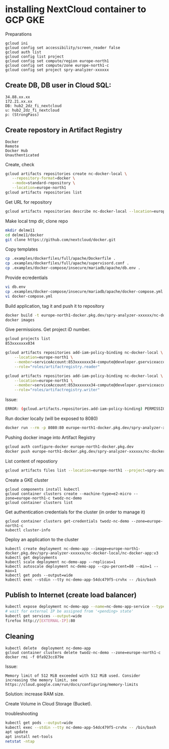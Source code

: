 # installing NextCloud container to GCP GKE




Preparations
```shell
gcloud ini
gcloud config set accessibility/screen_reader false
gcloud auth list
gcloud config list project
gcloud config set compute/region europe-north1
gcloud config set compute/zone europe-north1-c
gcloud config set project spry-analyzer-xxxxxx
```



## Create DB, DB user in Cloud SQL:
```
34.88.xx.xx
172.21.xx.xx
DB: hub2_2dz_fi_nextcloud
u: hub2_2dz_fi_nextcloud
p: (StrongPass)
```



## Create repostory in Artifact Registry
```
Docker
Remote
Docker Hub
Unauthenticated
```



Create, check
```bash
gcloud artifacts repositories create nc-docker-local \
   --repository-format=docker \
   --mode=standard-repository \
   --location=europe-north1
gcloud artifacts repositories list
```


Get URL for repository
```bash
gcloud artifacts repositories describe nc-docker-local --location=europe-north1
```


Make local tmp dir, clone repo
```bash
mkdir delme11
cd delme11/docker
git clone https://github.com/nextcloud/docker.git
```

Copy templates
```bash
cp .examples/dockerfiles/full/apache/Dockerfile .
cp .examples/dockerfiles/full/apache/supervisord.conf .
cp .examples/docker-compose/insecure/mariadb/apache/db.env .
```

Provide ecredentials
```bash
vi db.env
cp .examples/docker-compose/insecure/mariadb/apache/docker-compose.yml .
vi docker-compose.yml
```

Build application, tag it and push it to repository
```bash
docker build -t europe-north1-docker.pkg.dev/spry-analyzer-xxxxxx/nc-docker-local/nc-docker-app:v1 .
docker images
```

Give permissions. Get project iD number.
```bash
gcloud projects list
853xxxxxxx034

gcloud artifacts repositories add-iam-policy-binding nc-docker-local \
    --location=europe-north1 \
    --member=serviceAccount:853xxxxxxx34-compute@developer.gserviceaccount.com \
    --role="roles/artifactregistry.reader"

gcloud artifacts repositories add-iam-policy-binding nc-docker-local \
    --location=europe-north1 \
    --member=serviceAccount:853xxxxxxx34-compute@developer.gserviceaccount.com \
    --role="roles/artifactregistry.writer"
```

Issue:
```bash
ERROR: (gcloud.artifacts.repositories.add-iam-policy-binding) PERMISSION_DENIED: The caller does not have permission
```


Run docker locally (will be exposed to 8080)
```bash
docker run --rm -p 8080:80 europe-north1-docker.pkg.dev/spry-analyzer-xxxxxx/nc-docker-local/nc-docker-app:v1
```



Pushing docker image into Artifact Registry
```bash
gcloud auth configure-docker europe-north1-docker.pkg.dev
docker push europe-north1-docker.pkg.dev/spry-analyzer-xxxxxx/nc-docker-local/nc-docker-app:v1
```


List content of repostiory
```bash
gcloud artifacts files list --location=europe-north1 --project=spry-analyzer-xxxxxx --repository=nc-docker-local
```


Create a GKE cluster
```shell
gcloud components install kubectl
gcloud container clusters create --machine-type=e2-micro --zone=europe-north1-c twodz-nc-demo
gcloud container clusters list
```


Get authentication credentials for the cluster (in order to manage it)
```shell
gcloud container clusters get-credentials twodz-nc-demo --zone=europe-north1-c
kubectl cluster-info
```



Deploy an application to the cluster
```shell
kubectl create deployment nc-demo-app --image=europe-north1-docker.pkg.dev/spry-analyzer-xxxxxx/nc-docker-local/nc-docker-app:v3
kubectl get deployments
kubectl scale deployment nc-demo-app --replicas=1
kubectl autoscale deployment nc-demo-app --cpu-percent=80 --min=1 --max=1
kubectl get pods --output=wide
kubectl exec --stdin --tty nc-demo-app-54dc479f5-crvhx -- /bin/bash
```



## Publish to Internet (create load balancer)
```bash
kubectl expose deployment nc-demo-app --name=nc-demo-app-service --type=LoadBalancer --port 80 --target-port 80
# wait for external IP be assigned from '<pending> state'
kubectl get services --output=wide
firefox http://[EXTERNAL-IP]:80
```



## Cleaning
```shell
kubectl delete  deployment nc-demo-app
gcloud container clusters delete twodz-nc-demo --zone=europe-north1-c
docker rmi -f 0fa923cc879e
```






Issue:
```
Memory limit of 512 MiB exceeded with 512 MiB used. Consider increasing the memory limit, see https://cloud.google.com/run/docs/configuring/memory-limits
```
Solution: increase RAM size.





Create Volume in Cloud Storage (Bucket).








troubleshooting
```bash
kubectl get pods --output=wide
kubectl exec --stdin --tty nc-demo-app-54dc479f5-crvhx -- /bin/bash
apt update
apt install net-tools
netstat -ntap
```
